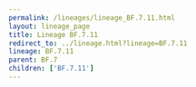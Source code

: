 ```yaml
---
permalink: /lineages/lineage_BF.7.11.html
layout: lineage_page
title: Lineage BF.7.11
redirect_to: ../lineage.html?lineage=BF.7.11
lineage: BF.7.11
parent: BF.7
children: ['BF.7.11']
---
```

